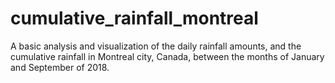 # cumulative_rainfall_montreal
A basic analysis and visualization of the daily rainfall amounts, and the cumulative rainfall in Montreal city, Canada, between the months of January and September of 2018.
